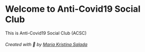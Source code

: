# Welcome to Anti-Covid19 Social Club
This is Anti-Covid19 Social Club (ACSC)

###### Created with 💜 by [Maria Kristina Salada](https://mksalada.webnode.com/)